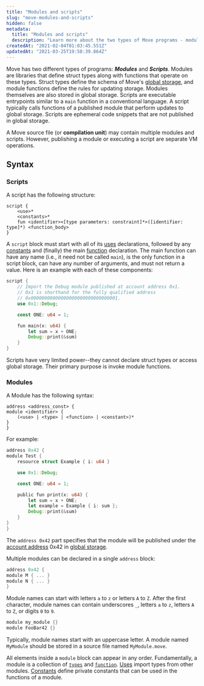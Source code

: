 ```yaml
---
title: "Modules and scripts"
slug: "move-modules-and-scripts"
hidden: false
metadata: 
  title: "Modules and scripts"
  description: "Learn more about the two types of Move programs - modules and scripts."
createdAt: "2021-02-04T01:03:45.551Z"
updatedAt: "2021-03-25T19:58:39.864Z"
---
```

Move has two different types of programs: ***Modules*** and ***Scripts***. Modules are libraries that define struct types along with functions that operate on these types. Struct types define the schema of Move's [global storage](doc:move-global-storage-structure), and module functions define the rules for updating storage. Modules themselves are also stored in global storage. Scripts are executable entrypoints similar to a `main` function in a conventional language. A script typically calls functions of a published module that perform updates to global storage. Scripts are ephemeral code snippets that are not published in global storage.

A Move source file (or **compilation unit**) may contain multiple modules and scripts. However, publishing a module or executing a script are separate VM operations.

## Syntax

### Scripts

A script has the following structure:
```
script {
    <use>*
    <constants>*
    fun <identifier><[type parameters: constraint]*>([identifier: type]*) <function_body>
}
```
A `script` block must start with all of its [uses](doc:move-basics-uses-aliases)  declarations, followed by any [constants](doc:move-basics-constants) and (finally) the main
[function](doc:move-basics-functions) declaration.
The main function can have any name (i.e., it need not be called `main`), is the only function in a script block, can have any number of
arguments, and must not return a value. Here is an example with each of these components:
```rust
script {
    // Import the Debug module published at account address 0x1.
    // 0x1 is shorthand for the fully qualified address
    // 0x00000000000000000000000000000001.
    use 0x1::Debug;

    const ONE: u64 = 1;

    fun main(x: u64) {
        let sum = x + ONE;
        Debug::print(&sum)
    }
}
```

Scripts have very limited power--they cannot declare struct types or access global storage. Their primary purpose is invoke module functions.

### Modules

A Module has the following syntax:
```
address <address_const> {
module <identifier> {
    (<use> | <type> | <function> | <constant>)*
}
}
```

For example:
```rust
address 0x42 {
module Test {
    resource struct Example { i: u64 }

    use 0x1::Debug;

    const ONE: u64 = 1;

    public fun print(x: u64) {
        let sum = x + ONE;
        let example = Example { i: sum };
        Debug::print(&sum)
    }
}
}
```

The `address 0x42` part specifies that the module will be published under the [account address](doc:move-primitives-address) 0x42 in [global storage](doc:move-global-storage-structure).

Multiple modules can be declared in a single `address` block:

```rust
address 0x42 {
module M { ... }
module N { ... }
}
```
Module names can start with letters `a` to `z` or letters `A` to `Z`. After the first character, module names can contain underscores `_`, letters `a` to `z`, letters `A` to `Z`, or digits `0` to `9`.
```rust
module my_module {}
module FooBar42 {}
```
Typically, module names start with an uppercase letter. A module named `MyModule` should be stored in a source file named `MyModule.move`.


All elements inside a `module` block can appear in any order.
Fundamentally, a module is a collection of [`types`](doc:move-basics-structs-and-resources) and
[`function`](doc:move-basics-functions). [Uses](doc:move-basics-uses-aliases) import types from other modules. [Constants](doc:move-basics-constants) define private constants that can be used in the functions of a module.